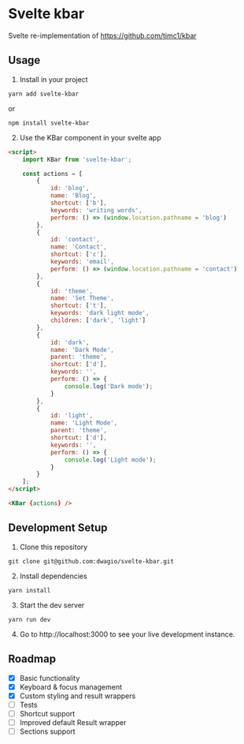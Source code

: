 # Svelte kbar

Svelte re-implementation of https://github.com/timc1/kbar

## Usage

1. Install in your project

```
yarn add svelte-kbar
```

or

```
npm install svelte-kbar
```

2. Use the KBar component in your svelte app

```html
<script>
	import KBar from 'svelte-kbar';

	const actions = [
		{
			id: 'blog',
			name: 'Blog',
			shortcut: ['b'],
			keywords: 'writing words',
			perform: () => (window.location.pathname = 'blog')
		},
		{
			id: 'contact',
			name: 'Contact',
			shortcut: ['c'],
			keywords: 'email',
			perform: () => (window.location.pathname = 'contact')
		},
		{
			id: 'theme',
			name: 'Set Theme',
			shortcut: ['t'],
			keywords: 'dark light mode',
			children: ['dark', 'light']
		},
		{
			id: 'dark',
			name: 'Dark Mode',
			parent: 'theme',
			shortcut: ['d'],
			keywords: '',
			perform: () => {
				console.log('Dark mode');
			}
		},
		{
			id: 'light',
			name: 'Light Mode',
			parent: 'theme',
			shortcut: ['d'],
			keywords: '',
			perform: () => {
				console.log('Light mode');
			}
		}
	];
</script>

<KBar {actions} />
```

## Development Setup

1. Clone this repository

```
git clone git@github.com:dwagio/svelte-kbar.git
```

2. Install dependencies

```
yarn install
```

3. Start the dev server

```
yarn run dev
```

4. Go to http://localhost:3000 to see your live development instance.

## Roadmap

- [x] Basic functionality
- [x] Keyboard & focus management
- [x] Custom styling and result wrappers
- [ ] Tests
- [ ] Shortcut support
- [ ] Improved default Result wrapper
- [ ] Sections support
